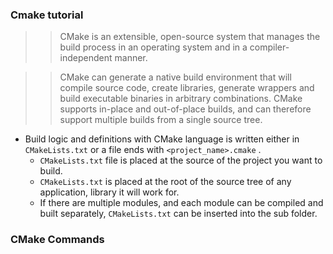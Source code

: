 ### Cmake tutorial
>> CMake is an extensible, open-source system that manages the build process in an operating system and in a compiler-independent manner.

>> CMake can generate a native build environment that will compile source code, create libraries, generate wrappers and build executable binaries in arbitrary combinations. CMake supports in-place and out-of-place builds, and can therefore support multiple builds from a single source tree.


- Build logic and definitions with CMake language is written either in `CMakeLists.txt` or a file ends with `<project_name>.cmake` .
  - `CMakeLists.txt` file is placed at the source of the project you want to build.
  - `CMakeLists.txt` is placed at the root of the source tree of any application, library it will work for. 
  - If there are multiple modules, and each module can be compiled and built separately, `CMakeLists.txt` can be inserted into the sub folder.

###  CMake Commands
